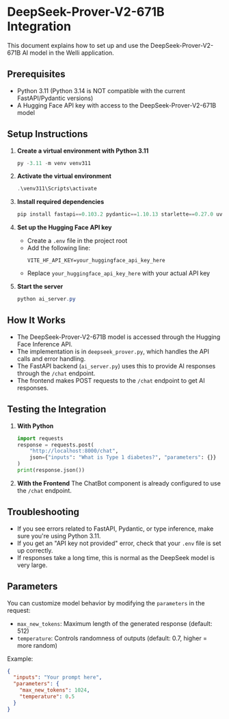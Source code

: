 # DeepSeek-Prover-V2-671B Integration

This document explains how to set up and use the DeepSeek-Prover-V2-671B AI model in the Welli application.

## Prerequisites

- Python 3.11 (Python 3.14 is NOT compatible with the current FastAPI/Pydantic versions)
- A Hugging Face API key with access to the DeepSeek-Prover-V2-671B model

## Setup Instructions

1. **Create a virtual environment with Python 3.11**
   ```powershell
   py -3.11 -m venv venv311
   ```

2. **Activate the virtual environment**
   ```powershell
   .\venv311\Scripts\activate
   ```

3. **Install required dependencies**
   ```powershell
   pip install fastapi==0.103.2 pydantic==1.10.13 starlette==0.27.0 uvicorn requests python-dotenv
   ```

4. **Set up the Hugging Face API key**
   - Create a `.env` file in the project root
   - Add the following line:
     ```
     VITE_HF_API_KEY=your_huggingface_api_key_here
     ```
   - Replace `your_huggingface_api_key_here` with your actual API key

5. **Start the server**
   ```powershell
   python ai_server.py
   ```

## How It Works

- The DeepSeek-Prover-V2-671B model is accessed through the Hugging Face Inference API.
- The implementation is in `deepseek_prover.py`, which handles the API calls and error handling.
- The FastAPI backend (`ai_server.py`) uses this to provide AI responses through the `/chat` endpoint.
- The frontend makes POST requests to the `/chat` endpoint to get AI responses.

## Testing the Integration

1. **With Python**
   ```python
   import requests
   response = requests.post(
       "http://localhost:8000/chat",
       json={"inputs": "What is Type 1 diabetes?", "parameters": {}}
   )
   print(response.json())
   ```

2. **With the Frontend**
   The ChatBot component is already configured to use the `/chat` endpoint.

## Troubleshooting

- If you see errors related to FastAPI, Pydantic, or type inference, make sure you're using Python 3.11.
- If you get an "API key not provided" error, check that your `.env` file is set up correctly.
- If responses take a long time, this is normal as the DeepSeek model is very large.

## Parameters

You can customize model behavior by modifying the `parameters` in the request:
- `max_new_tokens`: Maximum length of the generated response (default: 512)
- `temperature`: Controls randomness of outputs (default: 0.7, higher = more random)

Example:
```json
{
  "inputs": "Your prompt here",
  "parameters": {
    "max_new_tokens": 1024,
    "temperature": 0.5
  }
}
``` 